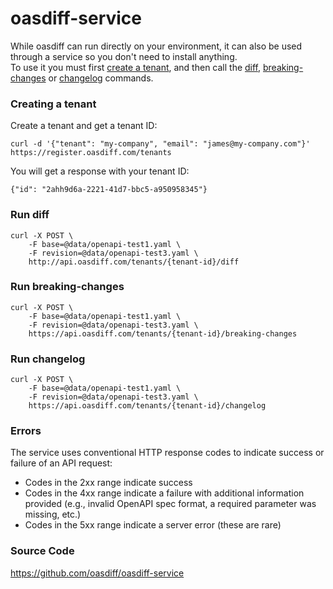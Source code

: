 # oasdiff-service
While oasdiff can run directly on your environment, it can also be used through a service so you don't need to install anything.        
To use it you must first [create a tenant](#creating-a-tenant), and then call the [diff](#run-diff), [breaking-changes](#run-breaking-changes) or [changelog](#run-changelog) commands.

### Creating a tenant
Create a tenant and get a tenant ID:
```
curl -d '{"tenant": "my-company", "email": "james@my-company.com"}' https://register.oasdiff.com/tenants
```
You will get a response with your tenant ID:
```
{"id": "2ahh9d6a-2221-41d7-bbc5-a950958345"}
```
### Run diff
```
curl -X POST \
    -F base=@data/openapi-test1.yaml \
    -F revision=@data/openapi-test3.yaml \
    http://api.oasdiff.com/tenants/{tenant-id}/diff
```

### Run breaking-changes
```
curl -X POST \
    -F base=@data/openapi-test1.yaml \
    -F revision=@data/openapi-test3.yaml \
    https://api.oasdiff.com/tenants/{tenant-id}/breaking-changes
```

### Run changelog
```
curl -X POST \
    -F base=@data/openapi-test1.yaml \
    -F revision=@data/openapi-test3.yaml \
    https://api.oasdiff.com/tenants/{tenant-id}/changelog
```
### Errors
The service uses conventional HTTP response codes to indicate success or failure of an API request:
- Codes in the 2xx range indicate success
- Codes in the 4xx range indicate a failure with additional information provided (e.g., invalid OpenAPI spec format, a required parameter was missing, etc.)
- Codes in the 5xx range indicate a server error (these are rare)

### Source Code
https://github.com/oasdiff/oasdiff-service
